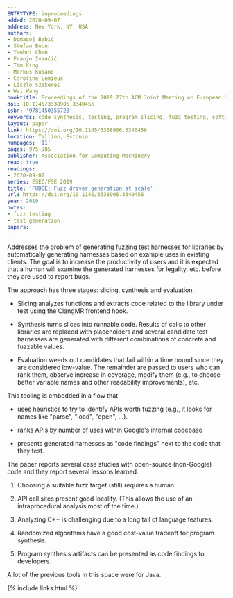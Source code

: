 ```yaml
---
ENTRYTYPE: inproceedings
added: 2020-09-07
address: New York, NY, USA
authors:
- Domagoj Babić
- Stefan Bucur
- Yaohui Chen
- Franjo Ivančić
- Tim King
- Markus Kusano
- Caroline Lemieux
- László Szekeres
- Wei Wang
booktitle: Proceedings of the 2019 27th ACM Joint Meeting on European Software Engineering Conference and Symposium on the Foundations of Software Engineering
doi: 10.1145/3338906.3340456
isbn: '9781450355728'
keywords: code synthesis, testing, program slicing, fuzz testing, software security, fuzzing, automated test generation
layout: paper
link: https://doi.org/10.1145/3338906.3340456
location: Tallinn, Estonia
numpages: '11'
pages: 975-985
publisher: Association for Computing Machinery
read: true
readings:
- 2020-09-07
series: ESEC/FSE 2019
title: 'FUDGE: Fuzz driver generation at scale'
url: https://doi.org/10.1145/3338906.3340456
year: 2019
notes:
- fuzz testing
- test generation
papers:
---
```


Addresses the problem of generating fuzzing test harnesses for libraries by
automatically generating harnesses based on example uses in existing clients.
The goal is to increase the productivity of users and
it is expected that a human will examine the generated harnesses for legality,
etc. before they are used to report bugs.

The approach has three stages: slicing, synthesis and evaluation.

- Slicing analyzes functions and extracts code related to the library under test
  using the ClangMR frontend hook.

- Synthesis turns slices into runnable code.
  Results of calls to other libraries are replaced with placeholders and
  several candidate test harnesses are generated with different combinations
  of concrete and fuzzable values.

- Evaluation weeds out candidates that fail within a time bound since they
  are considered low-value.
  The remainder are passed to users who can rank them, observe increase in
  coverage, modify them (e.g., to choose better variable names and other
  readability improvements), etc.

This tooling is embedded in a flow that

- uses heuristics to try to identify APIs
  worth fuzzing (e.g., it looks for names like "parse", "load",
  "open", ...).

- ranks APIs by number of uses within Google's internal codebase

- presents generated harnesses as "code findings" next to the code
  that they test.

The paper reports several case studies with open-source (non-Google) code
and they report several lessons learned.

1. Choosing a suitable fuzz target (still) requires a human.

2. API call sites present good locality.
   (This allows the use of an intraprocedural analysis most of the time.)

3. Analyzing C++ is challenging due to a long tail of language features.

4. Randomized algorithms have a good cost-value tradeoff for program synthesis.

5. Program synthesis artifacts can be presented as code findings to developers.

A lot of the previous tools in this space were for Java.

{% include links.html %}
